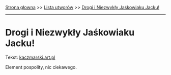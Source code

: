 [Strona głowna](../index.md) >> [Lista utworów](../list.md) >> [Drogi i Niezwykły Jaśkowiaku Jacku!](128.md)

---

# Drogi i Niezwykły Jaśkowiaku Jacku!

Tekst: [kaczmarski.art.pl](https://www.kaczmarski.art.pl/tworczosc/wiersze/drogi-i-niezwykly-jaskowiaku-jacku/)

Element pospolity, nic ciekawego.